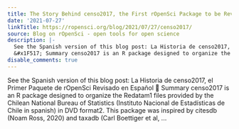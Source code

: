 ```yaml
---
title: The Story Behind censo2017, the First rOpenSci Package to be Reviewed in Spanish
date: '2021-07-27'
linkTitle: https://ropensci.org/blog/2021/07/27/censo2017/
source: Blog on rOpenSci - open tools for open science
description: |-
  See the Spanish version of this blog post: La Historia de censo2017, el Primer Paquete de rOpenSci Revisado en Español
  &#x1F517; Summary censo2017 is an R package designed to organize the Redatam1 files provided by the Chilean National Bureau of Statistics (Instituto Nacional de Estadísticas de Chile in spanish) in DVD format2. This package was inspired by citesdb (Noam Ross, 2020) and taxadb (Carl Boettiger et al, ...
disable_comments: true
---
```

See the Spanish version of this blog post: La Historia de censo2017, el Primer Paquete de rOpenSci Revisado en Español
&#x1F517; Summary censo2017 is an R package designed to organize the Redatam1 files provided by the Chilean National Bureau of Statistics (Instituto Nacional de Estadísticas de Chile in spanish) in DVD format2. This package was inspired by citesdb (Noam Ross, 2020) and taxadb (Carl Boettiger et al, ...